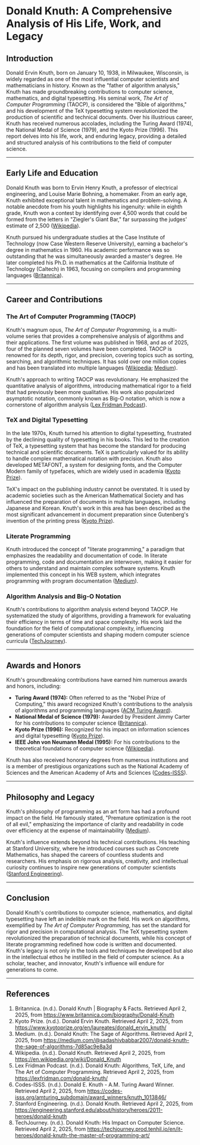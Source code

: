 # Donald Knuth: A Comprehensive Analysis of His Life, Work, and Legacy

## Introduction

Donald Ervin Knuth, born on January 10, 1938, in Milwaukee, Wisconsin, is widely regarded as one of the most influential computer scientists and mathematicians in history. Known as the "father of algorithm analysis," Knuth has made groundbreaking contributions to computer science, mathematics, and digital typesetting. His seminal work, *The Art of Computer Programming* (TAOCP), is considered the "Bible of algorithms," and his development of the TeX typesetting system revolutionized the production of scientific and technical documents. Over his illustrious career, Knuth has received numerous accolades, including the Turing Award (1974), the National Medal of Science (1979), and the Kyoto Prize (1996). This report delves into his life, work, and enduring legacy, providing a detailed and structured analysis of his contributions to the field of computer science.

---

## Early Life and Education

Donald Knuth was born to Ervin Henry Knuth, a professor of electrical engineering, and Louise Marie Bohning, a homemaker. From an early age, Knuth exhibited exceptional talent in mathematics and problem-solving. A notable anecdote from his youth highlights his ingenuity: while in eighth grade, Knuth won a contest by identifying over 4,500 words that could be formed from the letters in "Ziegler's Giant Bar," far surpassing the judges' estimate of 2,500 ([Wikipedia](https://en.wikipedia.org/wiki/Donald_Knuth)).

Knuth pursued his undergraduate studies at the Case Institute of Technology (now Case Western Reserve University), earning a bachelor's degree in mathematics in 1960. His academic performance was so outstanding that he was simultaneously awarded a master's degree. He later completed his Ph.D. in mathematics at the California Institute of Technology (Caltech) in 1963, focusing on compilers and programming languages ([Britannica](https://www.britannica.com/biography/Donald-Knuth)).

---

## Career and Contributions

### The Art of Computer Programming (TAOCP)

Knuth's magnum opus, *The Art of Computer Programming*, is a multi-volume series that provides a comprehensive analysis of algorithms and their applications. The first volume was published in 1968, and as of 2025, four of the planned seven volumes have been completed. TAOCP is renowned for its depth, rigor, and precision, covering topics such as sorting, searching, and algorithmic techniques. It has sold over one million copies and has been translated into multiple languages ([Wikipedia](https://en.wikipedia.org/wiki/Donald_Knuth); [Medium](https://medium.com/@sadashivbabbar2007/donald-knuth-the-sage-of-algorithms-7d85ac9e8a3d)).

Knuth's approach to writing TAOCP was revolutionary. He emphasized the quantitative analysis of algorithms, introducing mathematical rigor to a field that had previously been more qualitative. His work also popularized asymptotic notation, commonly known as Big-O notation, which is now a cornerstone of algorithm analysis ([Lex Fridman Podcast](https://lexfridman.com/donald-knuth/)).

### TeX and Digital Typesetting

In the late 1970s, Knuth turned his attention to digital typesetting, frustrated by the declining quality of typesetting in his books. This led to the creation of TeX, a typesetting system that has become the standard for producing technical and scientific documents. TeX is particularly valued for its ability to handle complex mathematical notation with precision. Knuth also developed METAFONT, a system for designing fonts, and the Computer Modern family of typefaces, which are widely used in academia ([Kyoto Prize](https://www.kyotoprize.org/en/laureates/donald_ervin_knuth/)).

TeX's impact on the publishing industry cannot be overstated. It is used by academic societies such as the American Mathematical Society and has influenced the preparation of documents in multiple languages, including Japanese and Korean. Knuth's work in this area has been described as the most significant advancement in document preparation since Gutenberg's invention of the printing press ([Kyoto Prize](https://www.kyotoprize.org/en/laureates/donald_ervin_knuth/)).

### Literate Programming

Knuth introduced the concept of "literate programming," a paradigm that emphasizes the readability and documentation of code. In literate programming, code and documentation are interwoven, making it easier for others to understand and maintain complex software systems. Knuth implemented this concept in his WEB system, which integrates programming with program documentation ([Medium](https://medium.com/@sadashivbabbar2007/donald-knuth-the-sage-of-algorithms-7d85ac9e8a3d)).

### Algorithm Analysis and Big-O Notation

Knuth's contributions to algorithm analysis extend beyond TAOCP. He systematized the study of algorithms, providing a framework for evaluating their efficiency in terms of time and space complexity. His work laid the foundation for the field of computational complexity, influencing generations of computer scientists and shaping modern computer science curricula ([TechJourney](https://techjourney.prod.tenhil.io/en/it-heroes/donald-knuth-the-master-of-programming-art/)).

---

## Awards and Honors

Knuth's groundbreaking contributions have earned him numerous awards and honors, including:

- **Turing Award (1974):** Often referred to as the "Nobel Prize of Computing," this award recognized Knuth's contributions to the analysis of algorithms and programming languages ([ACM Turing Award](https://codes-isss.org/amturing_subdomain/award_winners/knuth_1013846/)).
- **National Medal of Science (1979):** Awarded by President Jimmy Carter for his contributions to computer science ([Britannica](https://www.britannica.com/biography/Donald-Knuth)).
- **Kyoto Prize (1996):** Recognized for his impact on information sciences and digital typesetting ([Kyoto Prize](https://www.kyotoprize.org/en/laureates/donald_ervin_knuth/)).
- **IEEE John von Neumann Medal (1995):** For his contributions to the theoretical foundations of computer science ([Wikipedia](https://en.wikipedia.org/wiki/Donald_Knuth)).

Knuth has also received honorary degrees from numerous institutions and is a member of prestigious organizations such as the National Academy of Sciences and the American Academy of Arts and Sciences ([Codes-ISSS](https://codes-isss.org/amturing_subdomain/award_winners/knuth_1013846/)).

---

## Philosophy and Legacy

Knuth's philosophy of programming as an art form has had a profound impact on the field. He famously stated, "Premature optimization is the root of all evil," emphasizing the importance of clarity and readability in code over efficiency at the expense of maintainability ([Medium](https://medium.com/@sadashivbabbar2007/donald-knuth-the-sage-of-algorithms-7d85ac9e8a3d)).

Knuth's influence extends beyond his technical contributions. His teaching at Stanford University, where he introduced courses such as Concrete Mathematics, has shaped the careers of countless students and researchers. His emphasis on rigorous analysis, creativity, and intellectual curiosity continues to inspire new generations of computer scientists ([Stanford Engineering](https://engineering.stanford.edu/about/history/heroes/2011-heroes/donald-knuth)).

---

## Conclusion

Donald Knuth's contributions to computer science, mathematics, and digital typesetting have left an indelible mark on the field. His work on algorithms, exemplified by *The Art of Computer Programming*, has set the standard for rigor and precision in computational analysis. The TeX typesetting system revolutionized the preparation of technical documents, while his concept of literate programming redefined how code is written and documented. Knuth's legacy is not only in the tools and techniques he developed but also in the intellectual ethos he instilled in the field of computer science. As a scholar, teacher, and innovator, Knuth's influence will endure for generations to come.

---

## References

1. Britannica. (n.d.). Donald Knuth | Biography & Facts. Retrieved April 2, 2025, from https://www.britannica.com/biography/Donald-Knuth
2. Kyoto Prize. (n.d.). Donald Ervin Knuth. Retrieved April 2, 2025, from https://www.kyotoprize.org/en/laureates/donald_ervin_knuth/
3. Medium. (n.d.). Donald Knuth: The Sage of Algorithms. Retrieved April 2, 2025, from https://medium.com/@sadashivbabbar2007/donald-knuth-the-sage-of-algorithms-7d85ac9e8a3d
4. Wikipedia. (n.d.). Donald Knuth. Retrieved April 2, 2025, from https://en.wikipedia.org/wiki/Donald_Knuth
5. Lex Fridman Podcast. (n.d.). Donald Knuth: Algorithms, TeX, Life, and The Art of Computer Programming. Retrieved April 2, 2025, from https://lexfridman.com/donald-knuth/
6. Codes-ISSS. (n.d.). Donald E. Knuth - A.M. Turing Award Winner. Retrieved April 2, 2025, from https://codes-isss.org/amturing_subdomain/award_winners/knuth_1013846/
7. Stanford Engineering. (n.d.). Donald Knuth. Retrieved April 2, 2025, from https://engineering.stanford.edu/about/history/heroes/2011-heroes/donald-knuth
8. TechJourney. (n.d.). Donald Knuth: His Impact on Computer Science. Retrieved April 2, 2025, from https://techjourney.prod.tenhil.io/en/it-heroes/donald-knuth-the-master-of-programming-art/
